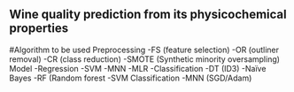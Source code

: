 ## Wine quality prediction from its physicochemical properties

#Algorithm to be used
Preprocessing
  -FS (feature selection)
  -OR (outliner removal)
  -CR (class reduction)
  -SMOTE (Synthetic minority oversampling)
Model
-Regression
  -SVM 
  -MNN
  -MLR
 -Classification
  -DT (ID3)
  -Naïve Bayes
  -RF (Random forest
  -SVM Classification
  -MNN (SGD/Adam)

